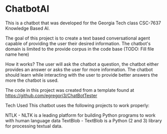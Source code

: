 # ChatbotAI
This is a chatbot that was developed for the Georgia Tech class CSC-7637 Knowledge Based AI.

The goal of this project is to create a text based conversational agent capable of providing the user their desired information. The chatbot's domain is limited to the provide corpus in the code base (TODO: Fill file name here)

How it works?
The user will ask the chatbot a question, the chatbot either provides an answer or asks the user for more information. The chatbot should learn while interacting with the user to provide better answers the more the chatbot is used.

The code in this project was created from a template found at https://github.com/egregori3/ChatBotTester


Tech Used
This chatbot uses the following projects to work properly:

NTLK - NLTK is a leading platform for building Python programs to work with human language data
TextBlob - TextBlob is a Python (2 and 3) library for processing textual data.
